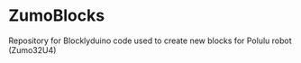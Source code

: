 # ZumoBlocks
Repository for Blocklyduino code used to create new blocks for Polulu robot (Zumo32U4)

